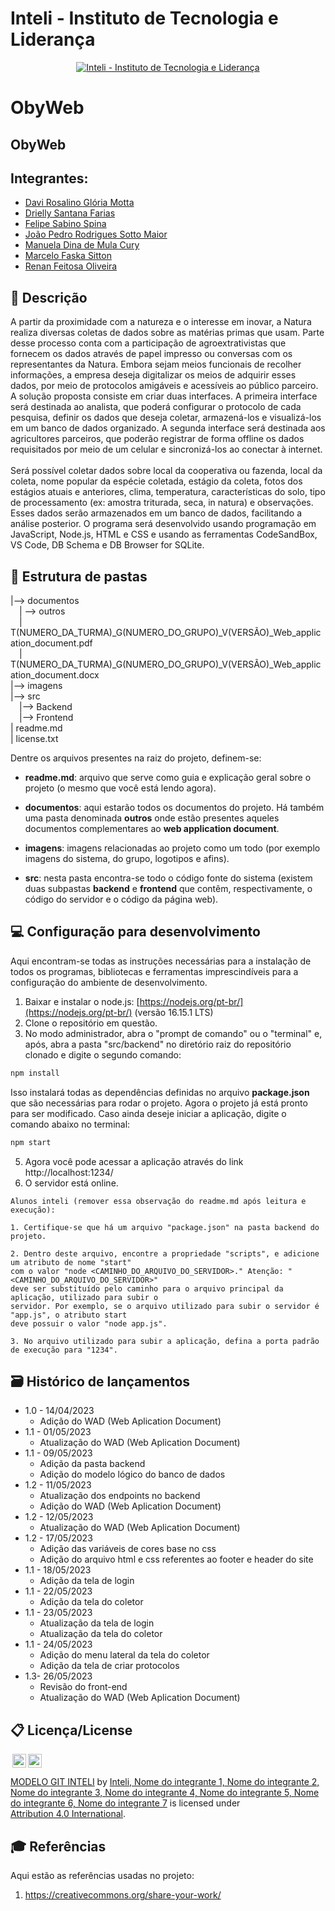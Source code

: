 # Inteli - Instituto de Tecnologia e Liderança

<p align="center">
<a href= "https://www.inteli.edu.br/"><img src="https://www.inteli.edu.br/wp-content/uploads/2021/08/20172028/marca_1-2.png" alt="Inteli - Instituto de Tecnologia e Liderança" border="0"></a>
</p>

# ObyWeb

## ObyWeb

## Integrantes:

- <a href="https://www.linkedin.com/in/davi-motta-53bba618b/">Davi Rosalino Glória Motta</a>
- <a href="https://www.linkedin.com/in/drielly-farias/">Drielly Santana Farias</a>
- <a href="https://www.linkedin.com/in/felipe-sabino-spina-b33372271/">Felipe Sabino Spina</a>
- <a href="https://www.linkedin.com/in/victorbarq/">João Pedro Rodrigues Sotto Maior</a>
- <a href="https://www.linkedin.com/in/victorbarq/">Manuela Dina de Mula Cury</a>
- <a href="https://www.linkedin.com/in/victorbarq/">Marcelo Faska Sitton</a>
- <a href="https://www.linkedin.com/in/renan-feitosa-44328524a/">Renan Feitosa Oliveira</a>

## 📝 Descrição

A partir da proximidade com a natureza e o interesse em inovar, a Natura realiza diversas coletas de dados sobre as matérias primas que usam. Parte desse processo conta com a participação de agroextrativistas que fornecem os dados através de papel impresso ou conversas com os representantes da Natura. Embora sejam meios funcionais de recolher informações, a empresa deseja digitalizar os meios de adquirir esses dados, por meio de protocolos amigáveis e acessíveis ao público parceiro.<br>
A solução proposta consiste em criar duas interfaces. A primeira interface será destinada ao analista, que poderá configurar o protocolo de cada pesquisa, definir os dados que deseja coletar, armazená-los e visualizá-los em um banco de dados organizado. A segunda interface será destinada aos agricultores parceiros, que poderão registrar de forma offline os dados requisitados por meio de um celular e sincronizá-los ao conectar à internet.<br>  
Será possível coletar dados sobre local da cooperativa ou fazenda, local da coleta, nome popular da espécie coletada, estágio da coleta, fotos dos estágios atuais e anteriores, clima, temperatura, características do solo, tipo de processamento (ex: amostra triturada, seca, in natura) e observações. Esses dados serão armazenados em um banco de dados, facilitando a análise posterior.
O programa será desenvolvido usando programação em JavaScript, Node.js, HTML e CSS e usando as ferramentas CodeSandBox, VS Code, DB Schema e DB Browser for SQLite.

## 📁 Estrutura de pastas

|--> documentos<br>
&emsp;| --> outros <br>
&emsp;| T(NUMERO_DA_TURMA)\_G(NUMERO_DO_GRUPO)\_V(VERSÃO)\_Web_application_document.pdf<br>
&emsp;| T(NUMERO_DA_TURMA)\_G(NUMERO_DO_GRUPO)\_V(VERSÃO)\_Web_application_document.docx<br>
|--> imagens<br>
|--> src<br>
&emsp;|--> Backend<br>
&emsp;|--> Frontend<br>
| readme.md<br>
| license.txt

Dentre os arquivos presentes na raiz do projeto, definem-se:

- <b>readme.md</b>: arquivo que serve como guia e explicação geral sobre o projeto (o mesmo que você está lendo agora).

- <b>documentos</b>: aqui estarão todos os documentos do projeto. Há também uma pasta denominada <b>outros</b> onde estão presentes aqueles documentos complementares ao <b>web application document</b>.

- <b>imagens</b>: imagens relacionadas ao projeto como um todo (por exemplo imagens do sistema, do grupo, logotipos e afins).

- <b>src</b>: nesta pasta encontra-se todo o código fonte do sistema (existem duas subpastas <b>backend</b> e <b>frontend</b> que contêm, respectivamente, o código do servidor e o código da página web).

## 💻 Configuração para desenvolvimento

Aqui encontram-se todas as instruções necessárias para a instalação de todos os programas, bibliotecas e ferramentas imprescindíveis para a configuração do ambiente de desenvolvimento.

1.  Baixar e instalar o node.js: [https://nodejs.org/pt-br/](https://nodejs.org/pt-br/) (versão 16.15.1 LTS)
2.  Clone o repositório em questão.
3.  No modo administrador, abra o "prompt de comando" ou o "terminal" e, após, abra a pasta "src/backend" no diretório raiz do repositório clonado e digite o segundo comando:

```sh
npm install
```

Isso instalará todas as dependências definidas no arquivo <b>package.json</b> que são necessárias para rodar o projeto. Agora o projeto já está pronto para ser modificado. Caso ainda deseje iniciar a aplicação, digite o comando abaixo no terminal:

```sh
npm start
```

5. Agora você pode acessar a aplicação através do link http://localhost:1234/
6. O servidor está online.

```
Alunos inteli (remover essa observação do readme.md após leitura e execução):

1. Certifique-se que há um arquivo "package.json" na pasta backend do projeto.

2. Dentro deste arquivo, encontre a propriedade "scripts", e adicione um atributo de nome "start"
com o valor "node <CAMINHO_DO_ARQUIVO_DO_SERVIDOR>." Atenção: "<CAMINHO_DO_ARQUIVO_DO_SERVIDOR>"
deve ser substituído pelo caminho para o arquivo principal da aplicação, utilizado para subir o
servidor. Por exemplo, se o arquivo utilizado para subir o servidor é "app.js", o atributo start
deve possuir o valor "node app.js".

3. No arquivo utilizado para subir a aplicação, defina a porta padrão de execução para "1234".
```

## 🗃 Histórico de lançamentos

- 1.0 - 14/04/2023
  - Adição do WAD (Web Aplication Document)
- 1.1 - 01/05/2023
  - Atualização do WAD (Web Aplication Document)
- 1.1 - 09/05/2023
  - Adição da pasta backend
  - Adição do modelo lógico do banco de dados
- 1.2 - 11/05/2023
  - Atualização dos endpoints no backend
  - Adição do WAD (Web Aplication Document)
- 1.2 - 12/05/2023
  - Atualização do WAD (Web Aplication Document)
- 1.2 - 17/05/2023
  - Adição das variáveis de cores base no css
  - Adição do arquivo html e css referentes ao footer e header do site
- 1.1 - 18/05/2023
  - Adição da tela de login
- 1.1 - 22/05/2023
  - Adição da tela do coletor
- 1.1 - 23/05/2023
  - Atualização da tela de login
  - Atualização da tela do coletor
- 1.1 - 24/05/2023
  - Adição do menu lateral da tela do coletor
  - Adição da tela de criar protocolos
- 1.3- 26/05/2023
  - Revisão do front-end
  - Atualização do WAD (Web Aplication Document)

## 📋 Licença/License

<img style="height:22px!important;margin-left:3px;vertical-align:text-bottom;" src="https://mirrors.creativecommons.org/presskit/icons/cc.svg?ref=chooser-v1"><img style="height:22px!important;margin-left:3px;vertical-align:text-bottom;" src="https://mirrors.creativecommons.org/presskit/icons/by.svg?ref=chooser-v1"><p xmlns:cc="http://creativecommons.org/ns#" xmlns:dct="http://purl.org/dc/terms/"><a property="dct:title" rel="cc:attributionURL" href="https://github.com/Spidus/Teste_Final_1">MODELO GIT INTELI</a> by <a rel="cc:attributionURL dct:creator" property="cc:attributionName" href="https://www.yggbrasil.com.br/vr">Inteli, Nome do integrante 1, Nome do integrante 2, Nome do integrante 3, Nome do integrante 4, Nome do integrante 5, Nome do integrante 6, Nome do integrante 7</a> is licensed under <a href="http://creativecommons.org/licenses/by/4.0/?ref=chooser-v1" target="_blank" rel="license noopener noreferrer" style="display:inline-block;">Attribution 4.0 International</a>.</p>

## 🎓 Referências

Aqui estão as referências usadas no projeto:

1. <https://creativecommons.org/share-your-work/>
